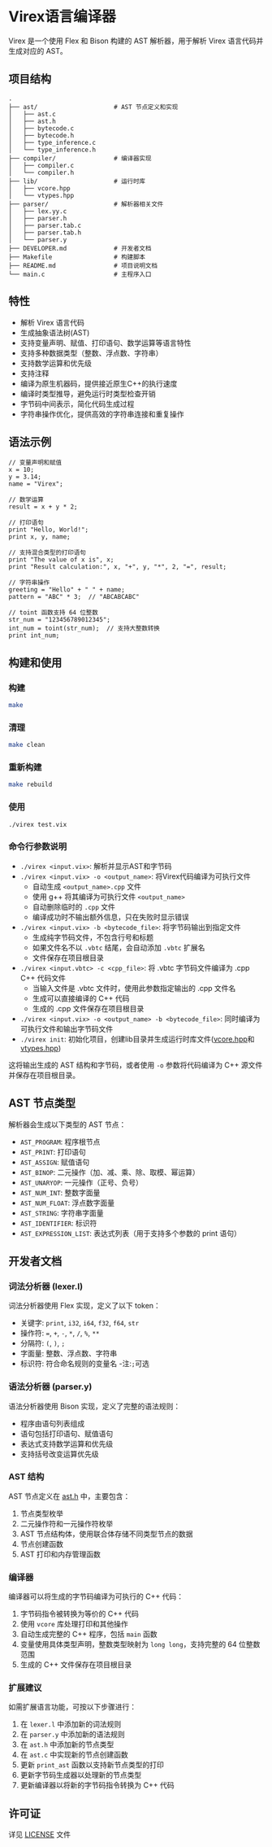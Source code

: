 # Virex语言编译器

Virex 是一个使用 Flex 和 Bison 构建的 AST 解析器，用于解析 Virex 语言代码并生成对应的 AST。

## 项目结构

```
.
├── ast/                     # AST 节点定义和实现
│   ├── ast.c
│   ├── ast.h
│   ├── bytecode.c
│   ├── bytecode.h
│   ├── type_inference.c
│   └── type_inference.h
├── compiler/                # 编译器实现
│   ├── compiler.c
│   └── compiler.h
├── lib/                     # 运行时库
│   ├── vcore.hpp
│   └── vtypes.hpp
├── parser/                  # 解析器相关文件
│   ├── lex.yy.c
│   ├── parser.h
│   ├── parser.tab.c
│   ├── parser.tab.h
│   └── parser.y
├── DEVELOPER.md             # 开发者文档
├── Makefile                 # 构建脚本
├── README.md                # 项目说明文档
└── main.c                   # 主程序入口
```

## 特性

- 解析 Virex 语言代码
- 生成抽象语法树(AST)
- 支持变量声明、赋值、打印语句、数学运算等语言特性
- 支持多种数据类型（整数、浮点数、字符串）
- 支持数学运算和优先级
- 支持注释
- 编译为原生机器码，提供接近原生C++的执行速度
- 编译时类型推导，避免运行时类型检查开销
- 字节码中间表示，简化代码生成过程
- 字符串操作优化，提供高效的字符串连接和重复操作

## 语法示例

```
// 变量声明和赋值
x = 10;
y = 3.14;
name = "Virex";

// 数学运算
result = x + y * 2;

// 打印语句
print "Hello, World!";
print x, y, name;

// 支持混合类型的打印语句
print "The value of x is", x;
print "Result calculation:", x, "+", y, "*", 2, "=", result;

// 字符串操作
greeting = "Hello" + " " + name;
pattern = "ABC" * 3;  // "ABCABCABC"

// toint 函数支持 64 位整数
str_num = "123456789012345";
int_num = toint(str_num);  // 支持大整数转换
print int_num;
```

## 构建和使用

### 构建

```bash
make
```

### 清理

```bash
make clean
```

### 重新构建

```bash
make rebuild
```

### 使用

```bash
./virex test.vix
```

### 命令行参数说明

- `./virex <input.vix>`: 解析并显示AST和字节码
- `./virex <input.vix> -o <output_name>`: 将Virex代码编译为可执行文件
  - 自动生成 `<output_name>.cpp` 文件
  - 使用 g++ 将其编译为可执行文件 `<output_name>`
  - 自动删除临时的 `.cpp` 文件
  - 编译成功时不输出额外信息，只在失败时显示错误
- `./virex <input.vix> -b <bytecode_file>`: 将字节码输出到指定文件
  - 生成纯字节码文件，不包含行号和标题
  - 如果文件名不以 `.vbtc` 结尾，会自动添加 `.vbtc` 扩展名
  - 文件保存在项目根目录
- `./virex <input.vbtc> -c <cpp_file>`: 将 .vbtc 字节码文件编译为 .cpp C++ 代码文件
  - 当输入文件是 .vbtc 文件时，使用此参数指定输出的 .cpp 文件名
  - 生成可以直接编译的 C++ 代码
  - 生成的 .cpp 文件保存在项目根目录
- `./virex <input.vix> -o <output_name> -b <bytecode_file>`: 同时编译为可执行文件和输出字节码文件
- `./virex init`: 初始化项目，创建lib目录并生成运行时库文件([vcore.hpp](file:///c%3A/Users/popol/Desktop/Virex_ver/virex/lib/vcore.hpp)和[vtypes.hpp](file:///c%3A/Users/popol/Desktop/Virex_ver/virex/lib/vtypes.hpp))

这将输出生成的 AST 结构和字节码，或者使用 `-o` 参数将代码编译为 C++ 源文件并保存在项目根目录。

## AST 节点类型

解析器会生成以下类型的 AST 节点：

- `AST_PROGRAM`: 程序根节点
- `AST_PRINT`: 打印语句
- `AST_ASSIGN`: 赋值语句
- `AST_BINOP`: 二元操作（加、减、乘、除、取模、幂运算）
- `AST_UNARYOP`: 一元操作（正号、负号）
- `AST_NUM_INT`: 整数字面量
- `AST_NUM_FLOAT`: 浮点数字面量
- `AST_STRING`: 字符串字面量
- `AST_IDENTIFIER`: 标识符
- `AST_EXPRESSION_LIST`: 表达式列表（用于支持多个参数的 print 语句）

## 开发者文档

### 词法分析器 (lexer.l)

词法分析器使用 Flex 实现，定义了以下 token：

- 关键字: `print`, `i32`, `i64`, `f32`, `f64`, `str`
- 操作符: `=`, `+`, `-`, `*`, `/`, `%`, `**`
- 分隔符: `(`, `)`, `;`
- 字面量: 整数、浮点数、字符串
- 标识符: 符合命名规则的变量名
-注:`;`可选
### 语法分析器 (parser.y)

语法分析器使用 Bison 实现，定义了完整的语法规则：

- 程序由语句列表组成
- 语句包括打印语句、赋值语句
- 表达式支持数学运算和优先级
- 支持括号改变运算优先级

### AST 结构

AST 节点定义在 [ast.h](file:///c%3A/Users/popol/Desktop/Virex_ver/virex/ast/ast.h) 中，主要包含：

1. 节点类型枚举
2. 二元操作符和一元操作符枚举
3. AST 节点结构体，使用联合体存储不同类型节点的数据
4. 节点创建函数
5. AST 打印和内存管理函数

### 编译器

编译器可以将生成的字节码编译为可执行的 C++ 代码：

1. 字节码指令被转换为等价的 C++ 代码
2. 使用 `vcore` 库处理打印和其他操作
3. 自动生成完整的 C++ 程序，包括 `main` 函数
4. 变量使用具体类型声明，整数类型映射为 `long long`，支持完整的 64 位整数范围
5. 生成的 C++ 文件保存在项目根目录

### 扩展建议

如需扩展语言功能，可按以下步骤进行：

1. 在 `lexer.l` 中添加新的词法规则
2. 在 `parser.y` 中添加新的语法规则
3. 在 `ast.h` 中添加新的节点类型
4. 在 `ast.c` 中实现新的节点创建函数
5. 更新 `print_ast` 函数以支持新节点类型的打印
6. 更新字节码生成器以处理新的节点类型
7. 更新编译器以将新的字节码指令转换为 C++ 代码

## 许可证

详见 [LICENSE](file:///c%3A/Users/popol/Desktop/virex/LICENSE) 文件
